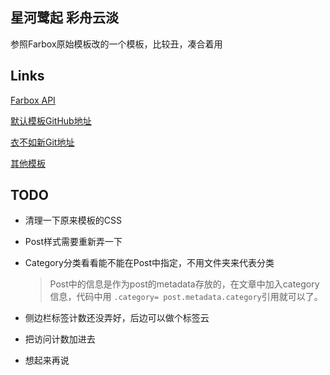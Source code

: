 
星河鹭起 彩舟云淡
----------------

参照Farbox原始模板改的一个模板，比较丑，凑合着用

Links
-----

[Farbox API](http://api.farbox.com/?lang=zh_cn)

[默认模板GitHub地址](https://github.com/BuildFarBox/default-template)

[衣不如新Git地址](https://github.com/deepure/fblog)

[其他模板](https://github.com/BuildFarBox/templates/tree/master/template_packages)

TODO
----
- 清理一下原来模板的CSS
- Post样式需要重新弄一下
- Category分类看看能不能在Post中指定，不用文件夹来代表分类
	>	Post中的信息是作为post的metadata存放的，在文章中加入category信息，代码中用
		`.category= post.metadata.category`引用就可以了。

- 侧边栏标签计数还没弄好，后边可以做个标签云
- 把访问计数加进去
- 想起来再说

